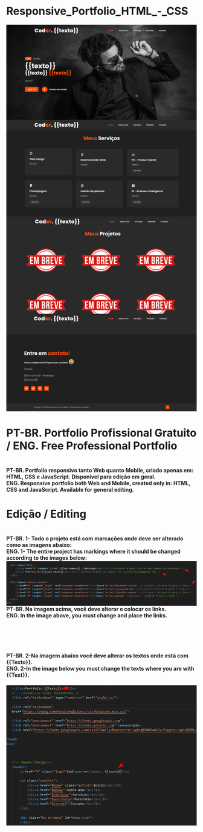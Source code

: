 # Responsive_Portfolio_HTML_-_CSS

<img align="center" src="https://github.com/leonardolauriquer/Responsive_Portfolio_HTML_-_CSS/blob/main/img/1.png?raw=true"/>
<img align="center" src="https://github.com/leonardolauriquer/Responsive_Portfolio_HTML_-_CSS/blob/main/img/5.png?raw=true"/>
<img align="center" src="https://github.com/leonardolauriquer/Responsive_Portfolio_HTML_-_CSS/blob/main/img/6.png?raw=true"/>
<img align="center" src="https://github.com/leonardolauriquer/Responsive_Portfolio_HTML_-_CSS/blob/main/img/7.png?raw=true"/>

<h1>PT-BR. Portfolio Profissional Gratuito / ENG. Free Professional Portfolio<h1>
<h4>PT-BR. Portfolio responsivo tanto Web quanto Mobile, criado apenas em: HTML, CSS e JavaScript. Disponível para edição em geral.<BR>
ENG. Responsive portfolio both Web and Mobile, created only in: HTML, CSS and JavaScript. Available for general editing.</h4>

<h1>Edição / Editing<h1>
<h4>PT-BR. 1- Todo o projeto está com marcações onde deve ser alterado como as imagens abaixo:
<BR>ENG. 1- The entire project has markings where it should be changed according to the images below:
<img align="center" src="https://github.com/leonardolauriquer/Responsive_Portfolio_HTML_-_CSS/blob/main/img/3.png?raw=true"/>
PT-BR. Na imagem acima, você deve alterar e colocar os links.<BR>
ENG. In the image above, you must change and place the links.</h4>
<br>
<br>
<br>
<h4>PT-BR. 2-Na imagem abaixo você deve alterar os textos onde está com {{Texto}}.
<BR>
ENG. 2-In the image below you must change the texts where you are with {{Text}}.</h4>
<img align="center" src="https://github.com/leonardolauriquer/Responsive_Portfolio_HTML_-_CSS/blob/main/img/4.png?raw=true"/>



